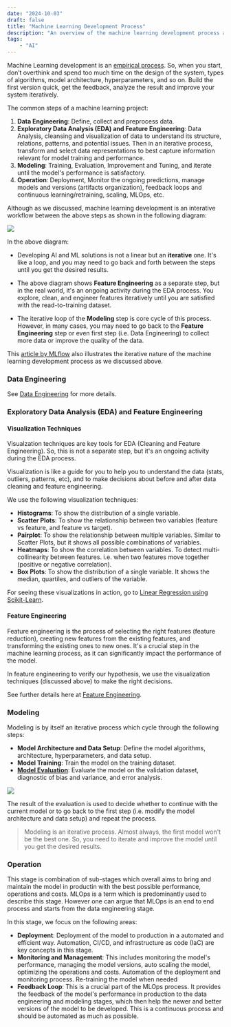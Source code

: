 ```yaml
---
date: "2024-10-03"
draft: false
title: "Machine Learning Development Process"
description: "An overview of the machine learning development process as an iterative workflow of data engineering, model training, and deployment."
tags:
    - "AI"
---
```

Machine Learning development is an [empirical process](https://www.deeplearning.ai/the-batch/iteration-in-ai-development/). So, when you start, don’t overthink and spend too much time on the design of the system, types of algorithms, model architecture, hyperparameters, and so on. Build the first version quick, get the feedback, analyze the result and improve your system iteratively.

The common steps of a machine learning project:
1. **Data Engineering**: Define, collect and preprocess data.
2. **Exploratory Data Analysis (EDA) and Feature Engineering**: Data Analysis, cleansing and visualization of data to understand its structure, relations, patterns, and potential issues. Then in an iterative process, transform and select data representations to best capture information relevant for model training and performance.
3. **Modeling**: Training, Evaluation, Improvement and Tuning, and iterate until the model's performance is satisfactory.
4. **Operation**: Deployment, Monitor the ongoing predictions, manage models and versions (artifacts organization), feedback loops and continuous learning/retraining, scaling, MLOps, etc.

Although as we discussed, machine learning development is an interative workflow between the above steps as shown in the following diagram:

![](images/ml_development_process.svg)


In the above diagram:

- Developing AI and ML solutions is not a linear but an **iterative** one. It's like a loop, and you may need to go back and forth between the steps until you get the desired results.

- The above diagram shows **Feature Engineering** as a separate step, but in the real world, it's an ongoing activity during the EDA process. You explore, clean, and engineer features iteratively until you are satisfied with the read-to-training dataset.

- The iterative loop of the **Modeling** step is core cycle of this process. However, in many cases, you may need to go back to the **Feature Engineering** step or even first step (i.e. Data Engineering) to collect more data or improve the quality of the data.

This [article by MLflow](https://mlflow.org/docs/latest/introduction/index.html) also illustrates the iterative nature of the machine learning development process as we discussed above.


### Data Engineering
See [Data Engineering](data_engineering.md) for more details.

### Exploratory Data Analysis (EDA) and Feature Engineering

#### Visualization Techniques
Visualzation techniques are key tools for EDA (Cleaning and Feature Engineering). So, this is not a separate step, but it's an ongoing activity during the EDA process.

Visualization is like a guide for you to help you to understand the data (stats, outliers, patterns, etc), and to make decisions about before and after data cleaning and feature engineering.

We use the following visualization techniques:

- **Histograms**: To show the distribution of a single variable.
- **Scatter Plots**: To show the relationship between two variables (feature vs feature, and feature vs target).
- **Pairplot**: To show the relationship between multiple variables. Similar to Scatter Plots, but it shows all possible combinations of variables.
- **Heatmaps**: To show the correlation between variables. To detect multi-collinearity between features. i.e. when two features move together (positive or negative correlation).
- **Box Plots**: To show the distribution of a single variable. It shows the median, quartiles, and outliers of the variable.

For seeing these visualizations in action, go to [Linear Regression using Scikit-Learn](labs/linear_regression_scikit_learn.ipynb).


#### Feature Engineering
Feature engineering is the process of selecting the right features (feature reduction), creating new features from the existing features, and transforming the existing ones to new ones. It's a crucial step in the machine learning process, as it can significantly impact the performance of the model.

In feature engineering to verify our hypothesis, we use the visualization techniques (discussed above) to make the right decisions.

See further details here at [Feature Engineering](feature_engineering_machine_learning.md).

### Modeling

Modeling is by itself an iterative process which cycle through the following steps:
- **Model Architecture and Data Setup**: Define the model algorithms, architecture, hyperparameters, and data setup.
- **Model Training**: Train the model on the training dataset.
- [**Model Evaluation**](evaluation_metrics_machine_learning.md): Evaluate the model on the validation dataset, diagnostic of bias and variance, and error analysis.

![](images/modeling_iteration_process.svg)

The result of the evaluation is used to decide whether to continue with the current model or to go back to the first step (i.e. modify the model architecture and data setup) and repeat the process.

> Modeling is an iterative process. Almost always, the first model won't be the best one. So, you need to iterate and improve the model until you get the desired results.

### Operation
This stage is combination of sub-stages which overall aims to bring and maintain the model in productin with the best possible performance, operations and costs. MLOps is a term which is predominantly used to describe this stage. However one can argue that MLOps is an end to end process and starts from the data engineering stage.

In this stage, we focus on the following areas:
- **Deployment**: Deployment of the model to production in a automated and efficient way. Automation, CI/CD, and infrastructure as code (IaC) are key concepts in this stage.
- **Monitoring and Management**: This includes monitoring the model's performance, managing the model versions, auto scaling the model, optimizing the operations and costs. Automation of the deployment and monitoring process. Re-training the model when needed
- **Feedback Loop**: This is a crucial part of the MLOps process. It provides the feedback of the model's performance in production to the data engineering and modeling stages, which then help the newer and better versions of the model to be developed. This is a continuous process and should be automated as much as possible.

